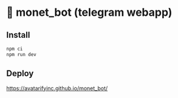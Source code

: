 # 🤖 monet_bot (telegram webapp)

## Install

```sh
npm ci
npm run dev
```

## Deploy

https://avatarifyinc.github.io/monet_bot/